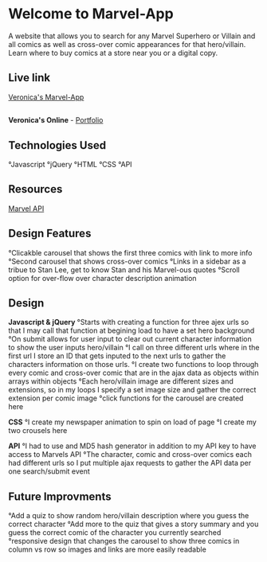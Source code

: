 # Welcome to Marvel-App
A website that allows you to search for any Marvel Superhero or Villain and all comics as well as cross-over comic appearances for that hero/villain. Learn where to buy comics at a store near you or a digital copy.

## Live link

[Veronica's Marvel-App](https://veroelaine.github.io/marvel-app/)

##
**Veronica's Online** - [Portfolio]("")

## Technologies Used

°Javascript
°jQuery
°HTML
°CSS
°API

## Resources
[Marvel API]("https://developer.marvel.com/docs")

## Design Features
°Clicakble carousel that shows the first three comics with link to more info
°Second carousel that shows cross-over comics
°Links in a sidebar as a tribue to Stan Lee, get to know Stan and his Marvel-ous quotes
°Scroll option for over-flow over character description animation

## Design
**Javascript & jQuery**
°Starts with creating a function for three ajex urls so that I may call that function at begining load to have a set hero background
°On submit allows for user input to clear out current character information to show the user inputs hero/villain
°I call on three different urls where in the first url I store an ID that gets inputed to the next urls to gather the characters information on those urls.
°I create two functions to loop through every comic and cross-over comic that are in the ajax data as objects within arrays within objects
°Each hero/villain image are different sizes and extensions, so in my loops I specify a set image size and gather the correct extension per comic image
°click functions for the carousel are created here

**CSS**
°I create my newspaper animation to spin on load of page
°I create my two crousels here

**API**
°I had to use and MD5 hash generator in addition to my API key to have access to Marvels API
°The character, comic and cross-over comics each had different urls so I put multiple ajax requests to gather the API data per one search/submit event


## Future Improvments
°Add a quiz to show random hero/villain description where you guess the correct character
°Add more to the quiz that gives a story summary and you guess the correct comic of the character you currently searched
°responsive design that changes the carousel to show three comics in column vs row so images and links are more easily readable




